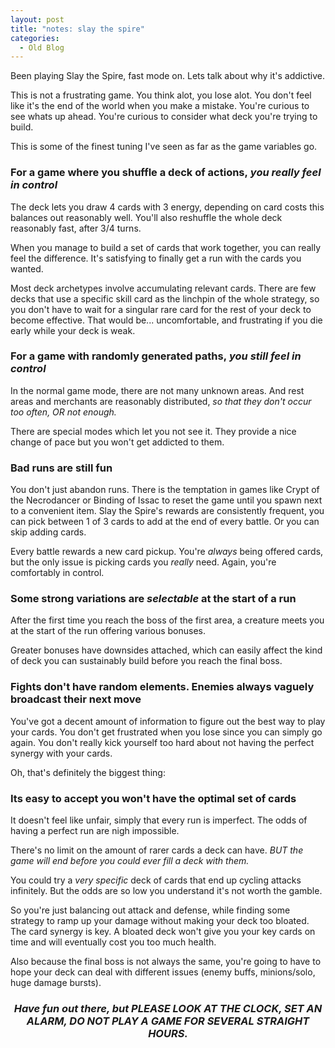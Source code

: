 ```yaml
---
layout: post
title: "notes: slay the spire"
categories:
  - Old Blog
---
```

Been playing Slay the Spire, fast mode on. Lets talk about why it's addictive.

This is not a frustrating game. You think alot, you lose alot. You don't feel like it's the end of the world when you make a mistake. You're curious to see whats up ahead. You're curious to consider what deck you're trying to build.

This is some of the finest tuning I've seen as far as the game variables go.
<h3><strong>For a game where you shuffle a deck of actions, <em>you really feel in control</em></strong></h3>
<!--more-->

The deck lets you draw 4 cards with 3 energy, depending on card costs this balances out reasonably well. You'll also reshuffle the whole deck reasonably fast, after 3/4 turns.

When you manage to build a set of cards that work together, you can really feel the difference. It's satisfying to finally get a run with the cards you wanted.

Most deck archetypes involve accumulating relevant cards. There are few decks that use a specific skill card as the linchpin of the whole strategy, so you don't have to wait for a singular rare card for the rest of your deck to become effective. That would be... uncomfortable, and frustrating if you die early while your deck is weak.
<h3><strong>For a game with randomly generated paths, <em>you still feel in control</em></strong></h3>
In the normal game mode, there are not many unknown areas. And rest areas and merchants are reasonably distributed, <em>so that they don't occur too often, OR not enough.</em>

There are special modes which let you not see it. They provide a nice change of pace but you won't get addicted to them.
<h3><strong>Bad runs are still fun</strong></h3>
You don't just abandon runs. There is the temptation in games like Crypt of the Necrodancer or Binding of Issac to reset the game until you spawn next to a convenient item. Slay the Spire's rewards are consistently frequent, you can pick between 1 of 3 cards to add at the end of every battle. Or you can skip adding cards.

Every battle rewards a new card pickup. You're <em>always</em> being offered cards, but the only issue is picking cards you <em>really</em> need. Again, you're comfortably in control.
<h3><strong>Some strong variations are <em>selectable</em> at the start of a run</strong></h3>
After the first time you reach the boss of the first area, a creature meets you at the start of the run offering various bonuses.

Greater bonuses have downsides attached, which can easily affect the kind of deck you can sustainably build before you reach the final boss.
<h3><strong>Fights don't have random elements. Enemies always vaguely broadcast their next move</strong></h3>
You've got a decent amount of information to figure out the best way to play your cards. You don't get frustrated when you lose since you can simply go again. You don't really kick yourself too hard about not having the perfect synergy with your cards.

Oh, that's definitely the biggest thing:
<h3><strong>Its easy to accept you won't have the optimal set of cards</strong></h3>
It doesn't feel like unfair, simply that every run is imperfect. The odds of having a perfect run are nigh impossible.

There's no limit on the amount of rarer cards a deck can have. <em>BUT the game will end before you could ever fill a deck with them.</em>

You could try a <em>very specific</em> deck of cards that end up cycling attacks infinitely. But the odds are so low you understand it's not worth the gamble.

So you're just balancing out attack and defense, while finding some strategy to ramp up your damage without making your deck too bloated. The card synergy is key. A bloated deck won't give you your key cards on time and will eventually cost you too much health.

Also because the final boss is not always the same, you're going to have to hope your deck can deal with different issues (enemy buffs, minions/solo, huge damage bursts).
<h3 style="text-align:center;"></h3>
<h3 style="text-align:center;"><em>Have fun out there, but PLEASE LOOK AT THE CLOCK, SET AN ALARM, DO NOT PLAY A GAME FOR SEVERAL STRAIGHT HOURS.</em></h3>

